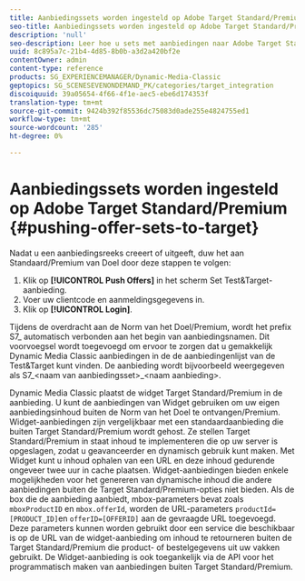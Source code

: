 ```yaml
---
title: Aanbiedingssets worden ingesteld op Adobe Target Standard/Premium
seo-title: Aanbiedingssets worden ingesteld op Adobe Target Standard/Premium
description: 'null'
seo-description: Leer hoe u sets met aanbiedingen naar Adobe Target Standard/Premium kunt verzenden.
uuid: 8c895a7c-21b4-4d85-8b0b-a3d2a420bf2e
contentOwner: admin
content-type: reference
products: SG_EXPERIENCEMANAGER/Dynamic-Media-Classic
geptopics: SG_SCENESEVENONDEMAND_PK/categories/target_integration
discoiquuid: 39a05654-4f66-4f1e-aec5-ebe6d174353f
translation-type: tm+mt
source-git-commit: 9424b392f85536dc75083d0ade255e4824755ed1
workflow-type: tm+mt
source-wordcount: '285'
ht-degree: 0%

---
```



# Aanbiedingssets worden ingesteld op Adobe Target Standard/Premium {#pushing-offer-sets-to-target}

Nadat u een aanbiedingsreeks creeert of uitgeeft, duw het aan Standaard/Premium van Doel door deze stappen te volgen:

1. Klik op **[!UICONTROL Push Offers]** in het scherm Set Test&amp;Target-aanbieding.
1. Voer uw clientcode en aanmeldingsgegevens in.
1. Klik op **[!UICONTROL Login]**.

Tijdens de overdracht aan de Norm van het Doel/Premium, wordt het prefix S7_ automatisch verbonden aan het begin van aanbiedingsnamen. Dit voorvoegsel wordt toegevoegd om ervoor te zorgen dat u gemakkelijk Dynamic Media Classic aanbiedingen in de de aanbiedingenlijst van de Test&amp;Target kunt vinden. De aanbieding wordt bijvoorbeeld weergegeven als S7_&lt;naam van aanbiedingsset>_&lt;naam aanbieding>.

Dynamic Media Classic plaatst de widget Target Standard/Premium in de aanbieding. U kunt de aanbiedingen van Widget gebruiken om uw eigen aanbiedingsinhoud buiten de Norm van het Doel te ontvangen/Premium. Widget-aanbiedingen zijn vergelijkbaar met een standaardaanbieding die buiten Target Standard/Premium wordt gehost. Ze stellen Target Standard/Premium in staat inhoud te implementeren die op uw server is opgeslagen, zodat u geavanceerder en dynamisch gebruik kunt maken. Met Widget kunt u inhoud ophalen van een URL en deze inhoud gedurende ongeveer twee uur in cache plaatsen. Widget-aanbiedingen bieden enkele mogelijkheden voor het genereren van dynamische inhoud die andere aanbiedingen buiten de Target Standard/Premium-opties niet bieden. Als de box die de aanbieding aanbiedt, mbox-parameters bevat zoals `mboxProductID` en `mbox.offerId`, worden de URL-parameters `productId=[PRODUCT_ID]`en `offerID=[OFFERID]` aan de gevraagde URL toegevoegd. Deze parameters kunnen worden gebruikt door een service die beschikbaar is op de URL van de widget-aanbieding om inhoud te retourneren buiten de Target Standard/Premium die product- of bestelgegevens uit uw vakken gebruikt. De Widget-aanbieding is ook toegankelijk via de API voor het programmatisch maken van aanbiedingen buiten Target Standard/Premium.
